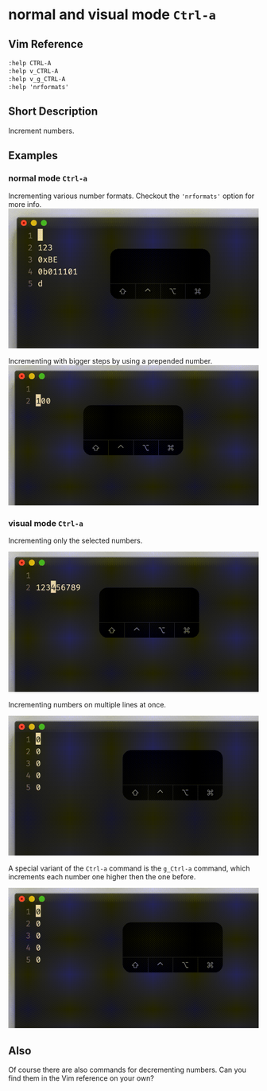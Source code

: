 # normal and visual mode `Ctrl-a`

## Vim Reference

    :help CTRL-A
    :help v_CTRL-A
    :help v_g_CTRL-A
    :help 'nrformats'

## Short Description
Increment numbers.

## Examples

### normal mode `Ctrl-a`

Incrementing various number formats. Checkout the `'nrformats'` option for more info.
![normal mode Ctrl-a](img/nv_Ctrl-a_1.gif)

Incrementing with bigger steps by using a prepended number.
![normal mode Ctrl-a](img/nv_Ctrl-a_2.gif)

### visual mode `Ctrl-a`

Incrementing only the selected numbers.

![visual mode Ctrl-a](img/nv_Ctrl-a_3.gif)

Incrementing numbers on multiple lines at once.

![visual mode Ctrl-a on multiple lines](img/nv_Ctrl-a_4.gif)

A special variant of the `Ctrl-a` command is the `g_Ctrl-a` command,
which increments each number one higher then the one before.

![visual mode g+Ctrl-a](img/nv_Ctrl-a_5.gif)

## Also
Of course there are also commands for decrementing numbers. Can you find them in the Vim reference on your own?

